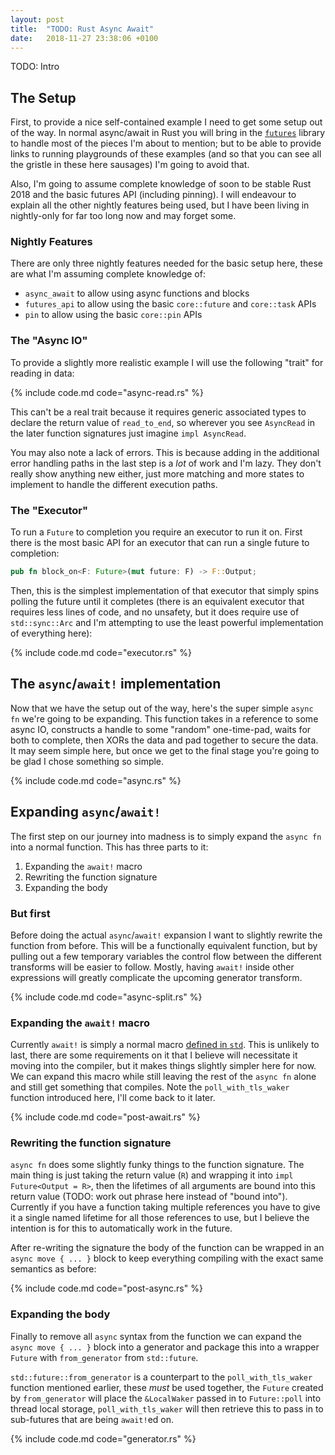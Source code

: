 ```yaml
---
layout: post
title:  "TODO: Rust Async Await"
date:   2018-11-27 23:38:06 +0100
---
```


TODO: Intro

## The Setup

First, to provide a nice self-contained example I need to get some setup out of
the way. In normal async/await in Rust you will bring in the [`futures`][]
library to handle most of the pieces I'm about to mention; but to be able to
provide links to running playgrounds of these examples (and so that you can see
all the gristle in these here sausages) I'm going to avoid that.

Also, I'm going to assume complete knowledge of soon to be stable Rust 2018 and
the basic futures API (including pinning). I will endeavour to explain all the
other nightly features being used, but I have been living in nightly-only for
far too long now and may forget some.

[`futures`]: https://github.com/rust-lang-nursery/futures-rs

### Nightly Features

There are only three nightly features needed for the basic setup here, these are
what I'm assuming complete knowledge of:

 * `async_await` to allow using async functions and blocks
 * `futures_api` to allow using the basic `core::future` and `core::task` APIs
 * `pin` to allow using the basic `core::pin` APIs

### The "Async IO"

To provide a slightly more realistic example I will use the following "trait"
for reading in data:

{% include code.md code="async-read.rs" %}

This can't be a real trait because it requires generic associated types to
declare the return value of `read_to_end`, so wherever you see `AsyncRead` in
the later function signatures just imagine `impl AsyncRead`.

You may also note a lack of errors. This is because adding in the additional
error handling paths in the last step is a _lot_ of work and I'm lazy. They
don't really show anything new either, just more matching and more states to
implement to handle the different execution paths.

### The "Executor"

To run a `Future` to completion you require an executor to run it on. First
there is the most basic API for an executor that can run a single future to
completion:

```rust
pub fn block_on<F: Future>(mut future: F) -> F::Output;
```

Then, this is the simplest implementation of that executor that simply spins
polling the future until it completes (there is an equivalent executor that
requires less lines of code, and no unsafety, but it does require use of
`std::sync::Arc` and I'm attempting to use the least powerful implementation of
everything here):

{% include code.md code="executor.rs" %}

## The `async`/`await!` implementation

Now that we have the setup out of the way, here's the super simple `async fn`
we're going to be expanding. This function takes in a reference to some async
IO, constructs a handle to some "random" one-time-pad, waits for both to
complete, then XORs the data and pad together to secure the data. It may seem
simple here, but once we get to the final stage you're going to be glad I chose
something so simple.

{% include code.md code="async.rs" %}

## Expanding `async`/`await!`

The first step on our journey into madness is to simply expand the `async fn`
into a normal function. This has three parts to it:

 1. Expanding the `await!` macro
 2. Rewriting the function signature
 3. Expanding the body

### But first

Before doing the actual `async`/`await!` expansion I want to slightly rewrite
the function from before. This will be a functionally equivalent function, but
by pulling out a few temporary variables the control flow between the different
transforms will be easier to follow. Mostly, having `await!` inside other
expressions will greatly complicate the upcoming generator transform.

{% include code.md code="async-split.rs" %}

### Expanding the `await!` macro

Currently `await!` is simply a normal macro [defined in `std`][std::await]. This
is unlikely to last, there are some requirements on it that I believe will
necessitate it moving into the compiler, but it makes things slightly simpler
here for now. We can expand this macro while still leaving the rest of the
`async fn` alone and still get something that compiles. Note the
`poll_with_tls_waker` function introduced here, I'll come back to it later.

[std::await]: https://doc.rust-lang.org/nightly/std/macro.await.html

{% include code.md code="post-await.rs" %}

### Rewriting the function signature

`async fn` does some slightly funky things to the function signature. The main
thing is just taking the return value (`R`) and wrapping it into `impl
Future<Output = R>`, then the lifetimes of all arguments are bound into this
return value (TODO: work out phrase here instead of "bound into"). Currently if
you have a function taking multiple references you have to give it a single
named lifetime for all those references to use, but I believe the intention is
for this to automatically work in the future.

After re-writing the signature the body of the function can be wrapped in
an `async move { ... }` block to keep everything compiling with the exact same
semantics as before:

{% include code.md code="post-async.rs" %}

### Expanding the body

Finally to remove all `async` syntax from the function we can expand the `async
move { ... }` block into a generator and package this into a wrapper `Future`
with `from_generator` from `std::future`.

`std::future::from_generator` is a counterpart to the `poll_with_tls_waker`
function mentioned earlier, these _must_ be used together, the `Future` created
by `from_generator` will place the `&LocalWaker` passed in to `Future::poll`
into thread local storage, `poll_with_tls_waker` will then retrieve this to pass
in to sub-futures that are being `await!`ed on. 

{% include code.md code="generator.rs" %}
